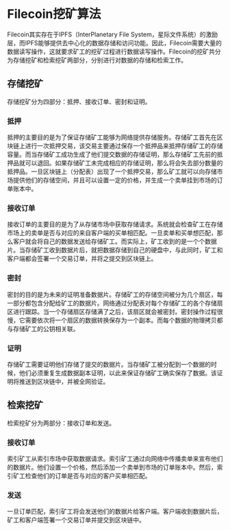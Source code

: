 # Filecoin挖矿算法

Filecoin其实存在于IPFS（InterPlanetary File System，星际文件系统）的激励层，而IPFS能够提供去中心化的数据存储和访问功能。因此，Filecoin需要大量的数据读写操作，这就要求矿工的挖矿过程进行数据读写操作。Filecoin的挖矿共分为存储挖矿和检索挖矿两部分，分别进行对数据的存储和检索工作。

## 存储挖矿

存储挖矿分为四部分：抵押、接收订单、密封和证明。

### 抵押

抵押的主要目的是为了保证存储矿工能够为网络提供存储服务。存储矿工首先在区块链上进行一次抵押交易，该交易主要通过保存一个抵押品来抵押存储矿工的存储容量。而当存储矿工成功生成了他们提交数据的存储证明，那么存储矿工先前的抵押品就可以退回。如果存储矿工未完成相应的存储证明，那么将会失去部分数量的抵押品。一旦区块链上（分配表）出现了一个抵押交易，那么矿工就可以向存储市场提供他们的存储空间，并且可以设置一定的价格，并生成一个卖单挂到市场的订单账本中。

### 接收订单

接收订单的主要目的是为了从存储市场中获取存储请求。系统就会检查矿工在存储市场上的卖单是否与对应的来自客户端的买单相匹配。一旦卖单和买单想匹配，那么客户就会将自己的数据发送给存储矿工。而实际上，矿工收到的是一个个数据片。当存储矿工收到数据片后，就把数据存储到自己的硬盘中，与此同时，矿工和客户端都会签署一个交易订单，并将之提交到区块链上。

### 密封

密封的目的是为未来的证明准备数据片。存储矿工的存储空间被分为几个扇区，每一部分都包含分配给矿工的数据片。网络通过分配表对每个存储矿工的各个存储扇区进行跟踪。当一个存储扇区存储满了之后，该扇区就会被密封。密封操作过程很慢，它需要依次将一个扇区的数据转换保存为一个副本。而每个数据的物理拷贝都与存储矿工的公钥相关联。

### 证明

存储矿工需要证明他们存储了提交的数据片。当存储矿工被分配到一个数据的时候，他们必须重复生成数据副本证明，以此来保证存储矿工确实保存了数据。该证明将推送到区块链中，并被全网验证。

## 检索挖矿

检索挖矿分为两部分：接收订单和发送。

### 接收订单

索引矿工从索引市场中获取数据请求。索引矿工通过向网络中传播卖单来宣布他们的数据片。他们设置一个价格，然后添加一个卖单到市场的订单账本中。然后，索引矿工检查他们的订单是否与对应的客户买单相匹配。

### 发送

一旦订单匹配，索引矿工将会发送他们的数据片给客户端。客户端收到数据片后，矿工和客户端签署一个交易订单并提交到区块链中。
